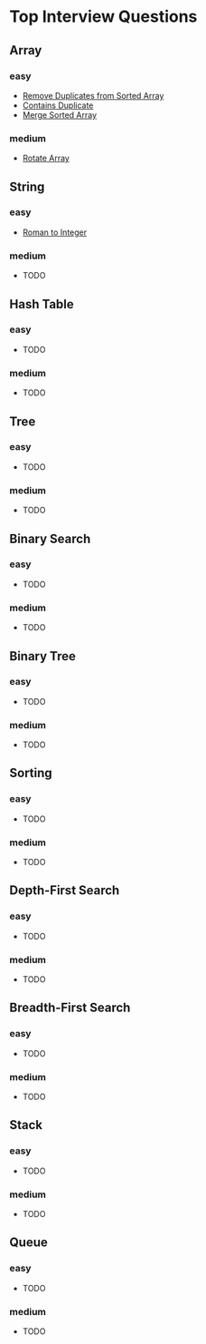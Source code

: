 # Top Interview Questions

## Array

### easy

- [Remove Duplicates from Sorted Array](./easy/remove-dupilicates-from-sorted-array.js)
- [Contains Duplicate](./easy/contains-duplicate.js)
- [Merge Sorted Array](./easy/merge-sorted-array.md)

### medium

- [Rotate Array](./medium/rotate-array.js)

## String

### easy

- [Roman to Integer](./easy/roman-to-integer.md)

### medium

- TODO

## Hash Table

### easy

- TODO

### medium

- TODO

## Tree

### easy

- TODO

### medium

- TODO

## Binary Search

### easy

- TODO

### medium

- TODO

## Binary Tree

### easy

- TODO

### medium

- TODO

## Sorting

### easy

- TODO

### medium

- TODO

## Depth-First Search

### easy

- TODO

### medium

- TODO

## Breadth-First Search

### easy

- TODO

### medium

- TODO

## Stack

### easy

- TODO

### medium

- TODO

## Queue

### easy

- TODO

### medium

- TODO
